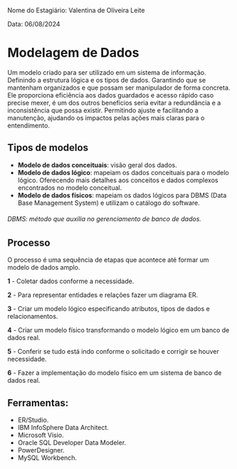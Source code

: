 Nome do Estagiário: Valentina de Oliveira Leite

Data: 06/08/2024

# Modelagem de Dados 

Um modelo criado para ser utilizado em um sistema de informação. Definindo a estrutura lógica e os tipos de dados. Garantindo que se mantenham organizados e que possam ser manipulador de forma concreta. Ele proporciona eficiência aos dados guardados e acesso rápido caso precise mexer, é um dos outros benefícios seria evitar a redundância e a inconsistência que possa existir. Permitindo ajuste e facilitando a manutenção, ajudando os impactos pelas ações mais claras para o entendimento. 

## Tipos de modelos 

* __Modelo de dados conceituais__: visão geral dos dados. 
* __Modelo de dados lógico__: mapeiam os dados conceituais para o modelo lógico. Oferecendo mais detalhes aos conceitos e dados complexos encontrados no modelo conceitual.
* __Modelo de dados físicos__: mapeiam os dados lógicos para DBMS (Data Base Management System) e utilizam o catálogo do software. 
###### DBMS: método que auxilia no gerenciamento de banco de dados. 

## Processo 
O processo é uma sequência de etapas que acontece até formar um modelo de dados amplo. 

__1__ - Coletar dados conforme a necessidade.

__2__ - Para representar entidades e relações fazer um diagrama ER.

__3__ - Criar um modelo lógico especificando atributos, tipos de dados e relacionamentos. 

__4__ - Criar um modelo físico transformando o modelo lógico em um banco de dados real. 

__5__ - Conferir se tudo está indo conforme o solicitado e corrigir se houver necessidade. 

__6__ - Fazer a implementação do modelo físico em um sistema de banco de dados real. 

## Ferramentas: 
* ER/Studio.
* IBM InfoSphere Data Architect.
* Microsoft Visio.
* Oracle SQL Developer Data Modeler.
* PowerDesigner.
* MySQL Workbench.